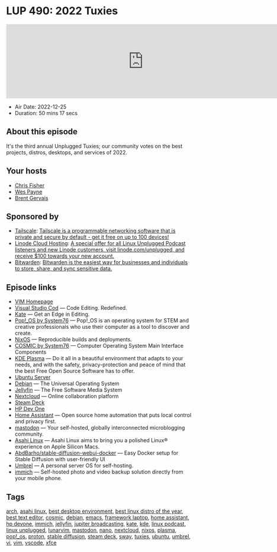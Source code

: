 # LUP 490: 2022 Tuxies

<iframe src="https://player.fireside.fm/v2/RUkczH-V+F2c6VdZP?theme=dark" width="740" height="200" frameborder="0" scrolling="no"></iframe>

* Air Date: 2022-12-25
* Duration: 50 mins 17 secs

## About this episode

It's the third annual Unplugged Tuxies; our community votes on the best projects, distros, desktops, and services of 2022.

## Your hosts
* [Chris Fisher](https://linuxunplugged.com/hosts/chrislas)
* [Wes Payne](https://linuxunplugged.com/hosts/wes)
* [Brent Gervais](https://linuxunplugged.com/hosts/brent)

## Sponsored by

  * [Tailscale](http://tailscale.com/linuxunplugged): [Tailscale is a programmable networking software that is private and secure by default - get it free on up to 100 devices!](http://tailscale.com/linuxunplugged)
  * [Linode Cloud Hosting](https://linode.com/unplugged): [A special offer for all Linux Unplugged Podcast listeners and new Linode customers, visit linode.com/unplugged, and receive $100 towards your new account. ](https://linode.com/unplugged)
  * [Bitwarden](https://bitwarden.com/linux): [Bitwarden is the easiest way for businesses and individuals to store, share, and sync sensitive data.](https://bitwarden.com/linux)



## Episode links

  * [VIM Homepage](https://www.vim.org/ "VIM Homepage")
  * [Visual Studio Cod](https://code.visualstudio.com/ "Visual Studio Cod") — Code Editing. Redefined.
  * [Kate](https://kate-editor.org/ "Kate") — Get an Edge in Editing.
  * [Pop!_OS by System76](https://pop.system76.com/ "Pop!_OS by System76") — Pop!_OS is an operating system for STEM and creative professionals who use their computer as a tool to discover and create.
  * [NixOS](https://nixos.org/ "NixOS") — Reproducible builds and deployments.
  * [COSMIC by System76](https://github.com/pop-os/cosmic "COSMIC by System76") — Computer Operating System Main Interface Components
  * [KDE Plasma](https://kde.org/plasma-desktop/ "KDE Plasma") — Do it all in a beautiful environment that adapts to your needs, and with the safety, privacy-protection and peace of mind that the best Free Open Source Software has to offer.
  * [Ubuntu Server](https://ubuntu.com/server "Ubuntu Server")
  * [Debian](https://www.debian.org/ "Debian") — The Universal Operating System
  * [Jellyfin](https://jellyfin.org/ "Jellyfin") — The Free Software Media System
  * [Nextcloud](https://nextcloud.com/ "Nextcloud") — Online collaboration platform
  * [Steam Deck](https://store.steampowered.com/steamdeck "Steam Deck")
  * [HP Dev One](https://hpdevone.com/ "HP Dev One")
  * [Home Assistant](https://www.home-assistant.io/ "Home Assistant") — Open source home automation that puts local control and privacy first.
  * [mastodon](https://github.com/mastodon/mastodon "mastodon") — Your self-hosted, globally interconnected microblogging community.
  * [Asahi Linux](https://asahilinux.org/ "Asahi Linux") — Asahi Linux aims to bring you a polished Linux® experience on Apple Silicon Macs.
  * [AbdBarho/stable-diffusion-webui-docker](https://github.com/AbdBarho/stable-diffusion-webui-docker "AbdBarho/stable-diffusion-webui-docker") — Easy Docker setup for Stable Diffusion with user-friendly UI
  * [Umbrel](https://umbrel.com/ "Umbrel") — A personal server OS for self-hosting.
  * [immich](https://github.com/immich-app/immich "immich") — Self-hosted photo and video backup solution directly from your mobile phone.



## Tags

[arch](https://linuxunplugged.com/tags/arch), [asahi linux](https://linuxunplugged.com/tags/asahi%20linux), [best desktop environment](https://linuxunplugged.com/tags/best%20desktop%20environment), [best linux distro of the year](https://linuxunplugged.com/tags/best%20linux%20distro%20of%20the%20year), [best text editor](https://linuxunplugged.com/tags/best%20text%20editor), [cosmic](https://linuxunplugged.com/tags/cosmic), [debian](https://linuxunplugged.com/tags/debian), [emacs](https://linuxunplugged.com/tags/emacs), [framework laptop](https://linuxunplugged.com/tags/framework%20laptop), [home assistant](https://linuxunplugged.com/tags/home%20assistant), [hp devone](https://linuxunplugged.com/tags/hp%20devone), [immich](https://linuxunplugged.com/tags/immich), [jellyfin](https://linuxunplugged.com/tags/jellyfin), [jupiter broadcasting](https://linuxunplugged.com/tags/jupiter%20broadcasting), [kate](https://linuxunplugged.com/tags/kate), [kde](https://linuxunplugged.com/tags/kde), [linux podcast](https://linuxunplugged.com/tags/linux%20podcast), [linux unplugged](https://linuxunplugged.com/tags/linux%20unplugged), [lunarvim](https://linuxunplugged.com/tags/lunarvim), [mastodon](https://linuxunplugged.com/tags/mastodon), [nano](https://linuxunplugged.com/tags/nano), [nextcloud](https://linuxunplugged.com/tags/nextcloud), [nixos](https://linuxunplugged.com/tags/nixos), [plasma](https://linuxunplugged.com/tags/plasma), [pop!_os](https://linuxunplugged.com/tags/pop!_os), [proton](https://linuxunplugged.com/tags/proton), [stable diffusion](https://linuxunplugged.com/tags/stable%20diffusion), [steam deck](https://linuxunplugged.com/tags/steam%20deck), [sway](https://linuxunplugged.com/tags/sway), [tuxies](https://linuxunplugged.com/tags/tuxies), [ubuntu](https://linuxunplugged.com/tags/ubuntu), [umbrel](https://linuxunplugged.com/tags/umbrel), [vi](https://linuxunplugged.com/tags/vi), [vim](https://linuxunplugged.com/tags/vim), [vscode](https://linuxunplugged.com/tags/vscode), [xfce](https://linuxunplugged.com/tags/xfce)